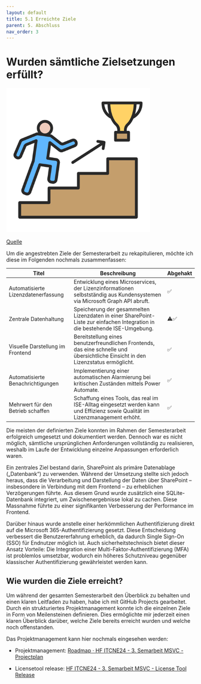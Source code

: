 ```yaml
---
layout: default
title: 5.1 Erreichte Ziele
parent: 5. Abschluss
nav_order: 3
---
```


# Wurden sämtliche Zielsetzungen erfüllt?



![Reached Goals](../../ressources/images/reached-goals.png)

[Quelle](../Quellverzeichnis/index.md#erreichte-ziele) 


Um die angestrebten Ziele der Semesterarbeit zu rekapitulieren, möchte ich diese im Folgenden nochmals zusammenfassen:


| Titel                               | Beschreibung                                                                                                                       | Abgehakt |
| ----------------------------------- | ---------------------------------------------------------------------------------------------------------------------------------- | -------- |
| Automatisierte Lizenzdatenerfassung | Entwicklung eines Microservices, der Lizenzinformationen selbstständig aus Kundensystemen via Microsoft Graph API abruft.          | ✅        |
| Zentrale Datenhaltung               | Speicherung der gesammelten Lizenzdaten in einer SharePoint-Liste zur einfachen Integration in die bestehende ISE-Umgebung.        | ⚠️✅      |
| Visuelle Darstellung im Frontend    | Bereitstellung eines benutzerfreundlichen Frontends, das eine schnelle und übersichtliche Einsicht in den Lizenzstatus ermöglicht. | ✅        |
| Automatisierte Benachrichtigungen   | Implementierung einer automatischen Alarmierung bei kritischen Zuständen mittels Power Automate.                                   | ✅        |
| Mehrwert für den Betrieb schaffen   | Schaffung eines Tools, das real im ISE-Alltag eingesetzt werden kann und Effizienz sowie Qualität im Lizenzmanagement erhöht.      | ✅        |

Die meisten der definierten Ziele konnten im Rahmen der Semesterarbeit erfolgreich umgesetzt und dokumentiert werden. Dennoch war es nicht möglich, sämtliche ursprünglichen Anforderungen vollständig zu realisieren, weshalb im Laufe der Entwicklung einzelne Anpassungen erforderlich waren.

Ein zentrales Ziel bestand darin, SharePoint als primäre Datenablage („Datenbank“) zu verwenden. Während der Umsetzung stellte sich jedoch heraus, dass die Verarbeitung und Darstellung der Daten über SharePoint – insbesondere in Verbindung mit dem Frontend – zu erheblichen Verzögerungen führte. Aus diesem Grund wurde zusätzlich eine SQLite-Datenbank integriert, um Zwischenergebnisse lokal zu cachen. Diese Massnahme führte zu einer signifikanten Verbesserung der Performance im Frontend.

Darüber hinaus wurde anstelle einer herkömmlichen Authentifizierung direkt auf die Microsoft 365-Authentifizierung gesetzt. Diese Entscheidung verbessert die Benutzererfahrung erheblich, da dadurch Single Sign-On (SSO) für Endnutzer möglich ist. Auch sicherheitstechnisch bietet dieser Ansatz Vorteile: Die Integration einer Multi-Faktor-Authentifizierung (MFA) ist problemlos umsetzbar, wodurch ein höheres Schutzniveau gegenüber klassischer Authentifizierung gewährleistet werden kann.
## Wie wurden die Ziele erreicht?

Um während der gesamten Semesterarbeit den Überblick zu behalten und einen klaren Leitfaden zu haben, habe ich mit GitHub Projects gearbeitet. Durch ein strukturiertes Projektmanagement konnte ich die einzelnen Ziele in Form von Meilensteinen definieren. Dies ermöglichte mir jederzeit einen klaren Überblick darüber, welche Ziele bereits erreicht wurden und welche noch offenstanden.

Das Projektmanagement kann hier nochmals eingesehen werden:
- Projektmanagement:
  <a href="https://github.com/users/Radball-Migi/projects/6/views/4" target="_blank">Roadmap · HF ITCNE24 - 3. Semarbeit MSVC - Projectplan</a>

- Licensetool release:
  <a href="https://github.com/users/Radball-Migi/projects/7/views/1" target="_blank">HF ITCNE24 - 3. Semarbeit MSVC - License Tool Release</a>


